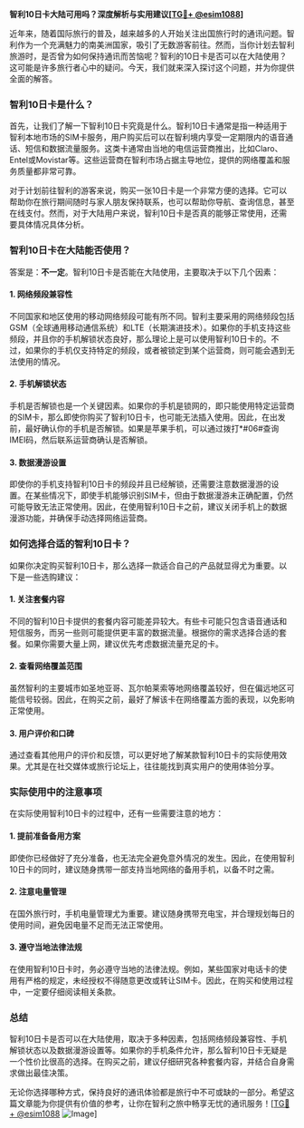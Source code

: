 **智利10日卡大陆可用吗？深度解析与实用建议[[TG💪+ @esim1088](https://t.me/s/esim1088)]**

近年来，随着国际旅行的普及，越来越多的人开始关注出国旅行时的通讯问题。智利作为一个充满魅力的南美洲国家，吸引了无数游客前往。然而，当你计划去智利旅游时，是否曾为如何保持通讯而苦恼呢？智利的10日卡是否可以在大陆使用？这可能是许多旅行者心中的疑问。今天，我们就来深入探讨这个问题，并为你提供全面的解答。

### 智利10日卡是什么？

首先，让我们了解一下智利10日卡究竟是什么。智利10日卡通常是指一种适用于智利本地市场的SIM卡服务，用户购买后可以在智利境内享受一定期限内的语音通话、短信和数据流量服务。这类卡通常由当地的电信运营商推出，比如Claro、Entel或Movistar等。这些运营商在智利市场占据主导地位，提供的网络覆盖和服务质量都非常可靠。

对于计划前往智利的游客来说，购买一张10日卡是一个非常方便的选择。它可以帮助你在旅行期间随时与家人朋友保持联系，也可以帮助你导航、查询信息，甚至在线支付。然而，对于大陆用户来说，智利10日卡是否真的能够正常使用，还需要具体情况具体分析。

### 智利10日卡在大陆能否使用？

答案是：**不一定**。智利10日卡是否能在大陆使用，主要取决于以下几个因素：

#### 1. 网络频段兼容性

不同国家和地区使用的移动网络频段可能有所不同。智利主要采用的网络频段包括GSM（全球通用移动通信系统）和LTE（长期演进技术）。如果你的手机支持这些频段，并且你的手机解锁状态良好，那么理论上是可以使用智利10日卡的。不过，如果你的手机仅支持特定的频段，或者被锁定到某个运营商，则可能会遇到无法使用的情况。

#### 2. 手机解锁状态

手机是否解锁也是一个关键因素。如果你的手机是锁网的，即只能使用特定运营商的SIM卡，那么即使你购买了智利10日卡，也可能无法插入使用。因此，在出发前，最好确认你的手机是否解锁。如果是苹果手机，可以通过拨打*#06#查询IMEI码，然后联系运营商确认是否解锁。

#### 3. 数据漫游设置

即使你的手机支持智利10日卡的频段并且已经解锁，还需要注意数据漫游的设置。在某些情况下，即使手机能够识别SIM卡，但由于数据漫游未正确配置，仍然可能导致无法正常使用。因此，在使用智利10日卡之前，建议关闭手机上的数据漫游功能，并确保手动选择网络运营商。

### 如何选择合适的智利10日卡？

如果你决定购买智利10日卡，那么选择一款适合自己的产品就显得尤为重要。以下是一些选购建议：

#### 1. 关注套餐内容

不同的智利10日卡提供的套餐内容可能差异较大。有些卡可能只包含语音通话和短信服务，而另一些则可能提供更丰富的数据流量。根据你的需求选择合适的套餐。如果你需要大量上网，建议优先考虑数据流量充足的卡。

#### 2. 查看网络覆盖范围

虽然智利的主要城市如圣地亚哥、瓦尔帕莱索等地网络覆盖较好，但在偏远地区可能信号较弱。因此，在购买之前，最好了解该卡在网络覆盖方面的表现，以免影响正常使用。

#### 3. 用户评价和口碑

通过查看其他用户的评价和反馈，可以更好地了解某款智利10日卡的实际使用效果。尤其是在社交媒体或旅行论坛上，往往能找到真实用户的使用体验分享。

### 实际使用中的注意事项

在实际使用智利10日卡的过程中，还有一些需要注意的地方：

#### 1. 提前准备备用方案

即使你已经做好了充分准备，也无法完全避免意外情况的发生。因此，在使用智利10日卡的同时，建议随身携带一部支持当地网络的备用手机，以备不时之需。

#### 2. 注意电量管理

在国外旅行时，手机电量管理尤为重要。建议随身携带充电宝，并合理规划每日的使用时间，避免因电量不足而无法正常使用。

#### 3. 遵守当地法律法规

在使用智利10日卡时，务必遵守当地的法律法规。例如，某些国家对电话卡的使用有严格的规定，未经授权不得随意更改或转让SIM卡。因此，在购买和使用过程中，一定要仔细阅读相关条款。

### 总结

智利10日卡是否可以在大陆使用，取决于多种因素，包括网络频段兼容性、手机解锁状态以及数据漫游设置等。如果你的手机条件允许，那么智利10日卡无疑是一个性价比很高的选择。在购买之前，建议仔细研究各种套餐内容，并结合自身需求做出最佳决策。

无论你选择哪种方式，保持良好的通讯体验都是旅行中不可或缺的一部分。希望这篇文章能为你提供有价值的参考，让你在智利之旅中畅享无忧的通讯服务！[[TG💪+ @esim1088](https://t.me/s/esim1088) ![Image](https://i.postimg.cc/4NQfJmqS/Snipaste-2025-05-13-00-14-12.png)]